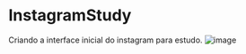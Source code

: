 # InstagramStudy
Criando a interface inicial do instagram para estudo.
![image](https://user-images.githubusercontent.com/71461331/193415248-6ad8ea5f-5406-4390-906d-1ea5fa6e4d9b.png)
